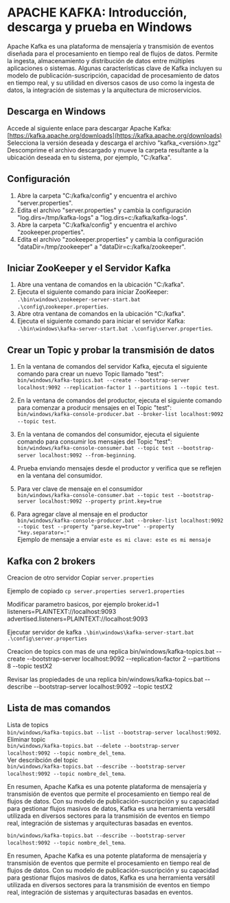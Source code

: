 # APACHE KAFKA: Introducción, descarga y prueba en Windows

Apache Kafka es una plataforma de mensajería y transmisión de eventos diseñada para el procesamiento en tiempo real de flujos de datos. Permite la ingesta, almacenamiento y distribución de datos entre múltiples aplicaciones o sistemas. Algunas características clave de Kafka incluyen su modelo de publicación-suscripción, capacidad de procesamiento de datos en tiempo real, y su utilidad en diversos casos de uso como la ingesta de datos, la integración de sistemas y la arquitectura de microservicios.

## Descarga en Windows

Accede al siguiente enlace para descargar Apache Kafka: [https://kafka.apache.org/downloads](https://kafka.apache.org/downloads)
Selecciona la versión deseada y descarga el archivo "kafka_<versión>.tgz"
Descomprime el archivo descargado y mueve la carpeta resultante a la ubicación deseada en tu sistema, por ejemplo, "C:/kafka".

## Configuración

1. Abre la carpeta "C:/kafka/config" y encuentra el archivo "server.properties".
2. Edita el archivo "server.properties" y cambia la configuración "log.dirs=/tmp/kafka-logs" a "log.dirs=c:/kafka/kafka-logs".
3. Abre la carpeta "C:/kafka/config" y encuentra el archivo "zookeeper.properties".
4. Edita el archivo "zookeeper.properties" y cambia la configuración "dataDir=/tmp/zookeeper" a "dataDir=c:/kafka/zookeeper".

## Iniciar ZooKeeper y el Servidor Kafka

1. Abre una ventana de comandos en la ubicación "C:/kafka".
2. Ejecuta el siguiente comando para iniciar ZooKeeper: `.\bin\windows\zookeeper-server-start.bat .\config\zookeeper.properties`.
3. Abre otra ventana de comandos en la ubicación "C:/kafka".
4. Ejecuta el siguiente comando para iniciar el servidor Kafka: `.\bin\windows\kafka-server-start.bat .\config\server.properties`.

## Crear un Topic y probar la transmisión de datos

1. En la ventana de comandos del servidor Kafka, ejecuta el siguiente comando para crear un nuevo Topic llamado "test": <br>
`bin/windows/kafka-topics.bat --create --bootstrap-server localhost:9092 --replication-factor 1 --partitions 1 --topic test`.

2. En la ventana de comandos del productor, ejecuta el siguiente comando para comenzar a producir mensajes en el Topic "test": <br>
`bin/windows/kafka-console-producer.bat --broker-list localhost:9092 --topic test`.
  
3. En la ventana de comandos del consumidor, ejecuta el siguiente comando para consumir los mensajes del Topic "test": <br>
`bin/windows/kafka-console-consumer.bat --topic test --bootstrap-server localhost:9092 --from-beginning`.

4. Prueba enviando mensajes desde el productor y verifica que se reflejen en la ventana del consumidor. <br>

5. Para ver clave de mensaje en el consumidor<br>
`bin/windows/kafka-console-consumer.bat --topic test --bootstrap-server localhost:9092 --property print.key=true`

6. Para agregar clave al mensaje en el productor  <br>
`bin/windows/kafka-console-producer.bat --broker-list localhost:9092 --topic test --property "parse.key=true" --property "key.separator=:"` <br>
Ejemplo de mensaje a enviar
`este es mi clave: este es mi mensaje`

## Kafka con 2 brokers
Creacion de otro servidor
Copiar `server.properties`

Ejemplo de copiado
`cp server.properties server1.properties`

Modificar parametro basicos, por ejemplo
broker.id=1
listeners=PLAINTEXT://localhost:9093
advertised.listeners=PLAINTEXT://localhost:9093

Ejecutar servidor de kafka `.\bin\windows\kafka-server-start.bat .\config\server.properties`

Creacion de topics con mas de una replica
bin/windows/kafka-topics.bat --create --bootstrap-server localhost:9092 --replication-factor 2 --partitions 8 --topic testX2

Revisar las propiedades de una replica
bin/windows/kafka-topics.bat --describe --bootstrap-server localhost:9092 --topic testX2


## Lista de mas comandos
Lista de topics <br>
`bin/windows/kafka-topics.bat --list --bootstrap-server localhost:9092`. <br>
Eliminar topic <br>
`bin/windows/kafka-topics.bat --delete --bootstrap-server localhost:9092 --topic nombre_del_tema`. <br>
Ver describción del topic<br>
`bin/windows/kafka-topics.bat --describe --bootstrap-server localhost:9092 --topic nombre_del_tema`.


En resumen, Apache Kafka es una potente plataforma de mensajería y transmisión de eventos que permite el procesamiento en tiempo real de flujos de datos. Con su modelo de publicación-suscripción y su capacidad para gestionar flujos masivos de datos, Kafka es una herramienta versátil utilizada en diversos sectores para la transmisión de eventos en tiempo real, integración de sistemas y arquitecturas basadas en eventos.

`bin/windows/kafka-topics.bat --describe --bootstrap-server localhost:9092 --topic nombre_del_tema`.


En resumen, Apache Kafka es una potente plataforma de mensajería y transmisión de eventos que permite el procesamiento en tiempo real de flujos de datos. Con su modelo de publicación-suscripción y su capacidad para gestionar flujos masivos de datos, Kafka es una herramienta versátil utilizada en diversos sectores para la transmisión de eventos en tiempo real, integración de sistemas y arquitecturas basadas en eventos.

